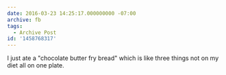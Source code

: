 ```yaml
---
date: 2016-03-23 14:25:17.000000000 -07:00
archive: fb
tags: 
  - Archive Post
id: '1458768317'
---
```


I just ate a "chocolate butter fry bread" which is like three things not on my diet all on one plate.
